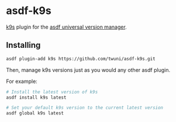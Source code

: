 # asdf-k9s

[k9s][k9s] plugin for the [asdf universal version manager][asdf].

## Installing

```sh
asdf plugin-add k9s https://github.com/twuni/asdf-k9s.git
```

Then, manage k9s versions just as you would any other asdf plugin.

For example:

```sh
# Install the latest version of k9s
asdf install k9s latest

# Set your default k9s version to the current latest version
asdf global k9s latest
```

[asdf]: https://github.com/asdf-vm/asdf
[k9s]: https://k9scli.io/
